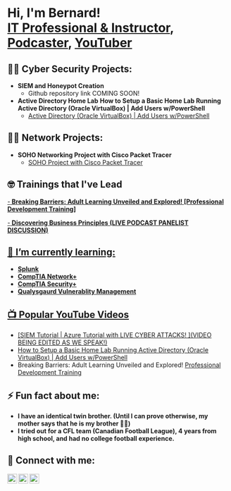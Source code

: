 <h1>Hi, I'm Bernard! <br/><a href="https://github.com/bgleton1031">IT Professional & Instructor</a>, <a href="https://www.linkedin.com/in/bernard-gleton">Podcaster</a>, <a href="https://www.youtube.com/channel/UCAzcMSM7X4oWAxbqIzdzfrg">YouTuber</a></h1>

<h2>👨‍💻 Cyber Security Projects:</h2>

- <b>SIEM and Honeypot Creation</b>
  - Github repository link COMING SOON!
- <b>Active Directory Home Lab</b>
<b>How to Setup a Basic Home Lab Running Active Directory (Oracle VirtualBox) | Add Users w/PowerShell</b>
  - [Active Directory (Oracle VirtualBox) | Add Users w/PowerShell](https://github.com/bgleton1031/ActiveDirectory_PowerShell)


<h2>👨‍💻 Network Projects:</h2>

- <b>SOHO Networking Project with Cisco Packet Tracer </b>
  - [SOHO Project with Cisco Packet Tracer](https://github.com/bgleton1031/SOHO-Project/tree/main)

<h2> 🤓 Trainings that I've Lead</h2><a href="https://github.com/bgleton1031/Trainings-that-I-ve-Lead"/a>
-<b> Breaking Barriers: Adult Learning Unveiled and Explored! [Professional Development Training]</b>
  
-<b> Discovering Business Principles (LIVE PODCAST PANELIST DISCUSSION)</b>

<h2>🌱 I’m currently learning:</h2>

  - <b>Splunk</b>
  - <b>CompTIA Network+</b>
  - <b>CompTIA Security+</b>
  - <b>Qualysgaurd Vulnerablity Management</b>

<h2>📺 Popular YouTube Videos</h2>

- [SIEM Tutorial | Azure Tutorial with LIVE CYBER ATTACKS! ](VIDEO BEING EDITED AS WE SPEAK!)
- [How to Setup a Basic Home Lab Running Active Directory (Oracle VirtualBox) | Add Users w/PowerShell](https://youtu.be/mDZtjrGQGPI)
- Breaking Barriers: Adult Learning Unveiled and Explored! [Professional Development Training](https://youtu.be/OWQoO6g6ygs?si=NheodjNzjM48h_mo)
  
<h2> ⚡ Fun fact about me:</h2>

  -  <b> I have an identical twin brother. (Until I can prove otherwise, my mother says that he is my brother 🤷🏾)</b>
  -  <b> I tried out for a CFL team (Canadian Football League), 4 years from high school, and had no college football experience.</b>

<h2> 🤳 Connect with me:</h2>

[<img align="left" alt="JoshMadakor | YouTube" width="22px" src="https://cdn.jsdelivr.net/npm/simple-icons@v3/icons/youtube.svg" />][youtube]
[<img align="left" alt="JoshMadakor | LinkedIn" width="22px" src="https://cdn.jsdelivr.net/npm/simple-icons@v3/icons/linkedin.svg" />][linkedin]
[<img align="left" alt="JoshMadakor | Instagram" width="22px" src="https://cdn.jsdelivr.net/npm/simple-icons@v3/icons/instagram.svg" />][instagram]

[youtube]: https://www.youtube.com/channel/UCAzcMSM7X4oWAxbqIzdzfrg
[instagram]: https://www.instagram.com/genesisprojectpodcast/
[linkedin]: https://linkedin.com/in/bernard-gleton

<!--
**joshmadakor1/joshmadakor1** is a ✨ _special_ ✨ repository because its `README.md` (this file) appears on your GitHub profile.

Here are some ideas to get you started:

- 🔭 I’m currently working on ...
- 🌱 I’m currently learning ...
- 👯 I’m looking to collaborate on ...
- 🤔 I’m looking for help with ...
- 💬 Ask me about ...
- 📫 How to reach me: ...
- 😄 Pronouns: ...
- ⚡ Fun fact: ...
-->
